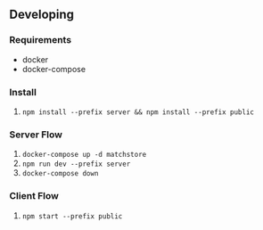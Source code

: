 ## Developing
### Requirements
- docker
- docker-compose

### Install
1. `npm install --prefix server && npm install --prefix public`

### Server Flow
1. `docker-compose up -d matchstore`
2. `npm run dev --prefix server`
3. `docker-compose down`

### Client Flow
1. `npm start --prefix public`
